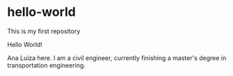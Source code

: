# hello-world
This is my first repository

Hello World!

Ana Luiza here. I am a civil engineer, currently finishing a master's degree in transportation engineering. 
